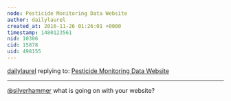 ```yaml
---
node: Pesticide Monitoring Data Website
author: dailylaurel
created_at: 2016-11-26 01:26:01 +0000
timestamp: 1480123561
nid: 10306
cid: 15878
uid: 498155
---
```




[dailylaurel](../profile/dailylaurel) replying to: [Pesticide Monitoring Data Website](../notes/silverhammer/04-14-2014/pesticide-monitoring-data)

----
[@silverhammer](/profile/silverhammer) what is going on with your website?
